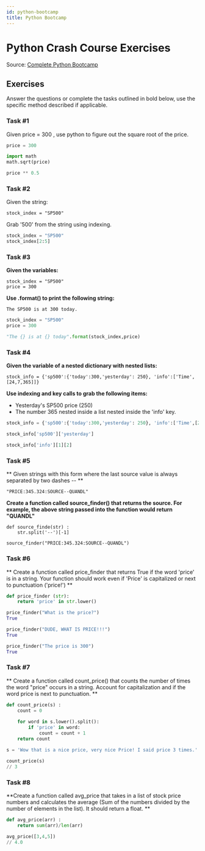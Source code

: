 ```yaml
---
id: python-bootcamp
title: Python Bootcamp
---
```


# Python Crash Course Exercises 

Source: [Complete Python Bootcamp](https://www.udemy.com/complete-python-bootcamp/)

## Exercises

Answer the questions or complete the tasks outlined in bold below, use the specific method described if applicable.

### Task #1

Given price = 300 , use python to figure out the square root of the price.

```py
price = 300

import math
math.sqrt(price)

price ** 0.5
```

### Task #2

Given the string:

    stock_index = "SP500"
   
Grab '500' from the string using indexing.

```py
stock_index = "SP500"
stock_index[2:5]
```
### Task #3

**Given the variables:**

    stock_index = "SP500"
    price = 300

**Use .format() to print the following string:**

    The SP500 is at 300 today.

```py
stock_index = "SP500"
price = 300

"The {} is at {} today".format(stock_index,price)
```
### Task #4

**Given the variable of a nested dictionary with nested lists:**

    stock_info = {'sp500':{'today':300,'yesterday': 250}, 'info':['Time',[24,7,365]]}
    
**Use indexing and key calls to grab the following items:**

* Yesterday's SP500 price (250)
* The number 365 nested inside a list nested inside the 'info' key.

```py
stock_info = {'sp500':{'today':300,'yesterday': 250}, 'info':['Time',[24,7,365]]}

stock_info['sp500']['yesterday']

stock_info['info'][1][2]
```

### Task #5

** Given strings with this form where the last source value is always separated by two dashes -- **

    "PRICE:345.324:SOURCE--QUANDL"
    
**Create a function called source_finder() that returns the source. For example, the above string passed into the function would return "QUANDL"**
```
def source_finde(str) :
    str.split('--')[-1]

source_finder("PRICE:345.324:SOURCE--QUANDL")
```
### Task #6

** Create a function called price_finder that returns True if the word 'price' is in a string. Your function should work even if 'Price' is capitalized or next to punctuation ('price!')  **

```py
def price_finder (str):
    return 'price' in str.lower()

price_finder("What is the price?") 
True

price_finder("DUDE, WHAT IS PRICE!!!")
True

price_finder("The price is 300")
True
```
### Task #7

** Create a function called count_price() that counts the number of times the word "price" occurs in a string. Account for capitalization and if the word price is next to punctuation. **

```py
def count_price(s) :
    count = 0
    
    for word in s.lower().split():
        if 'price' in word:
            count = count + 1
    return count

s = 'Wow that is a nice price, very nice Price! I said price 3 times.'

count_price(s) 
// 3
```
### Task #8

**Create a function called avg_price that takes in a list of stock price numbers and calculates the average (Sum of the numbers divided by the number of elements in the list). It should return a float. **

```py
def avg_price(arr) :
    return sum(arr)/len(arr)

avg_price([3,4,5])
// 4.0
```